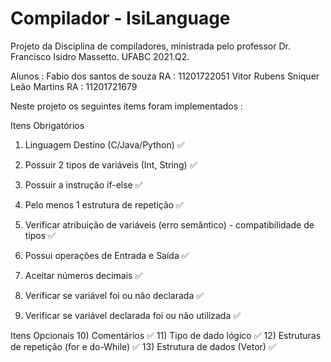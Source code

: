 # Compilador - IsiLanguage
Projeto da Disciplina de compiladores, ministrada pelo professor Dr. Francisco Isidro Massetto. UFABC 2021.Q2.

Alunos : Fabio dos santos de souza RA : 11201722051
         Vitor Rubens Sniquer Leão Martins RA : 11201721679
         
Neste projeto os seguintes items foram implementados : 

Itens Obrigatórios

1) Linguagem Destino (C/Java/Python)                                                 ✅

2) Possuir 2 tipos de variáveis (Int, String)
                                                                                     ✅
3) Possuir a instrução if-else
                                                                                     ✅
4) Pelo menos 1 estrutura de repetição
                                                                                     ✅
5) Verificar atribuição de variáveis (erro semântico) - compatibilidade de tipos
                                                                                     ✅
6) Possui operações de Entrada e Saída
                                                                                     ✅
7) Aceitar números decimais
                                                                                     ✅
8) Verificar se variável foi ou não declarada
                                                                                     ✅
9) Verificar se variável declarada foi ou não utilizada
                                                                                     ✅
                                                                                     
Itens Opcionais
10) Comentários
                                                                                     ✅
11) Tipo de dado lógico
                                                                                     ✅
12) Estruturas de repetição (for e do-While)
                                                                                     ✅
13) Estrutura de dados (Vetor)
                                                                                     ✅

